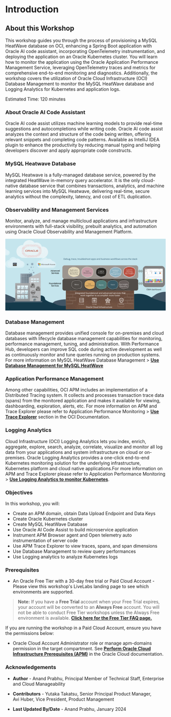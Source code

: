 # Introduction

## About this Workshop

This workshop guides you through the process of provisioning a MySQL HeatWave database on OCI, enhancing a Spring Boot application with Oracle AI code assistant, incorporating OpenTelemetry instrumentation, and deploying the application on an Oracle Kubernetes cluster. You will learn how to monitor the application using the Oracle Application Performance Management Service, leveraging OpenTelemetry traces and metrics for comprehensive end-to-end monitoring and diagnostics. Additionally, the workshop covers the utilization of Oracle Cloud Infrastructure (OCI) Database Management to monitor the MySQL HeatWave database and Logging Analytics for Kubernetes and application logs.


Estimated Time: 120 minutes

### About Oracle AI Code Assistant 

Oracle AI code assist utilizes machine learning models to provide real-time suggestions and autocompletions while writing code. Oracle AI code assist analyzes the context and structure of the code being written, offering relevant snippets and completing code patterns. Available as IntelliJ IDEA plugin to enhance the productivity by reducing manual typing and helping developers discover and apply appropriate code constructs.

### MySQL Heatwave Database 

MySQL Heatwave is a fully-managed database service, powered by the integrated HeatWave in-memory query accelerator. It is the only cloud-native database service that combines transactions, analytics, and machine learning services into MySQL Heatwave, delivering real-time, secure analytics without the complexity, latency, and cost of ETL duplication.

### Observability and Management Services 

Monitor, analyze, and manage multicloud applications and infrastructure environments with full-stack visibility, prebuilt analytics, and automation using Oracle Cloud Observability and Management Platform.

![OCI Observability and Management](images/Observability&Management.png " ")

### Database Management 

Database management provides unified console for on-premises and cloud databases with lifecycle database management capabilities for monitoring, performance management, tuning, and administration. With Performance Hub, developers can improve SQL code during active development as well as continuously monitor and tune queries running on production systems. For more information on MySQL HeatWave Database Management > **[Use Database Management for MySQL HeatWave](https://blogs.oracle.com/mysql/post/database-management-for-mysql-heatwave)**


### Application Performance Management 

Among other capabilities, OCI APM includes an implementation of a Distributed Tracing system. It collects and processes transaction trace data (spans) from the monitored application and makes it available for viewing, dashboarding, exploration, alerts, etc. For more information on APM and Trace Explorer please refer to Application Performance Monitoring > **[Use Trace Explorer](https://docs.oracle.com/en-us/iaas/application-performance-monitoring/doc/use-trace-explorer.html)** section in the OCI Documentation.

### Logging Analytics 

Cloud Infrastructure (OCI) Logging Analytics lets you index, enrich, aggregate, explore, search, analyze, correlate, visualize and monitor all log data from your applications and system infrastructure on cloud or on-premises. Oracle Logging Analytics provides a one-click end-to-end Kubernetes monitoring solution for the underlying infrastructure, Kubernetes platform and cloud native applications.For more information on APM and Trace Explorer please refer to Application Performance Monitoring > **[Use Logging Analytics to monitor Kubernetes](https://docs.oracle.com/en/solutions/kubernetes-oke-logging-analytics/index.html)**.


### Objectives

In this workshop, you will:
* Create an APM domain, obtain Data Upload Endpoint and Data Keys
* Create Oracle Kubernetes cluster 
* Create MySQL HeatWave Database 
* Use Oracle AI Code Assist to build microservice application 
*	Instrument APM Browser agent and Open telemetry auto instrumentation of server code
*	Use APM Trace Explorer to view traces, spans, and span dimensions
* Use Database Management to review query performances
* Use Logging analytics to analyze Kubernetes logs 

### Prerequisites

* An Oracle Free Tier with a 30-day free trial or Paid Cloud Account - Please view this workshop's LiveLabs landing page to see which environments are supported.


>**Note:** If you have a **Free Trial** account when your Free Trial expires, your account will be converted to an **Always Free** account. You will not be able to conduct Free Tier workshops unless the Always Free environment is available.
**[Click here for the Free Tier FAQ page.](https://www.oracle.com/cloud/free/faq.html)**

If you are running the workshop in a Paid Cloud Account, ensure you have the permissions below:
*	Oracle Cloud Account Administrator role or manage apm-domains permission in the target compartment. See **[Perform Oracle Cloud Infrastructure Prerequisites (APM)](https://docs.oracle.com/en-us/iaas/application-performance-monitoring/doc/perform-oracle-cloud-infrastructure-prerequisite-tasks.html)** in the Oracle Cloud documentation.


### Acknowledgements

* **Author** - Anand Prabhu, Principal Member of Technical Staff, Enterprise and Cloud Manageability
- **Contributors** -
Yutaka Takatsu, Senior Principal Product Manager,  
Avi Huber, Vice President, Product Management
* **Last Updated By/Date** - Anand Prabhu, January 2024